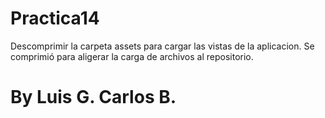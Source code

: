 # Practica14
Descomprimir la carpeta assets para cargar las vistas de la aplicacion.
Se comprimió para aligerar la carga de archivos al repositorio.
# By Luis G. Carlos B.
